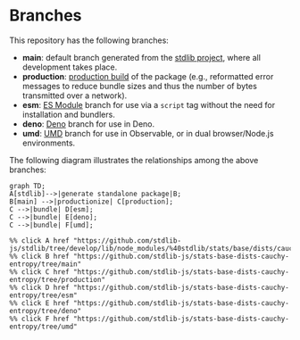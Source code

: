 <!--

@license Apache-2.0

Copyright (c) 2022 The Stdlib Authors.

Licensed under the Apache License, Version 2.0 (the "License");
you may not use this file except in compliance with the License.
You may obtain a copy of the License at

    http://www.apache.org/licenses/LICENSE-2.0

Unless required by applicable law or agreed to in writing, software
distributed under the License is distributed on an "AS IS" BASIS,
WITHOUT WARRANTIES OR CONDITIONS OF ANY KIND, either express or implied.
See the License for the specific language governing permissions and
limitations under the License.

-->

# Branches

This repository has the following branches:

-   **main**: default branch generated from the [stdlib project][stdlib-url], where all development takes place.
-   **production**: [production build][production-url] of the package (e.g., reformatted error messages to reduce bundle sizes and thus the number of bytes transmitted over a network).
-   **esm**: [ES Module][esm-url] branch for use via a `script` tag without the need for installation and bundlers.
-   **deno**: [Deno][deno-url] branch for use in Deno.
-   **umd**: [UMD][umd-url] branch for use in Observable, or in dual browser/Node.js environments.

The following diagram illustrates the relationships among the above branches:

```mermaid
graph TD;
A[stdlib]-->|generate standalone package|B;
B[main] -->|productionize| C[production];
C -->|bundle| D[esm];
C -->|bundle| E[deno];
C -->|bundle| F[umd];

%% click A href "https://github.com/stdlib-js/stdlib/tree/develop/lib/node_modules/%40stdlib/stats/base/dists/cauchy/entropy"
%% click B href "https://github.com/stdlib-js/stats-base-dists-cauchy-entropy/tree/main"
%% click C href "https://github.com/stdlib-js/stats-base-dists-cauchy-entropy/tree/production"
%% click D href "https://github.com/stdlib-js/stats-base-dists-cauchy-entropy/tree/esm"
%% click E href "https://github.com/stdlib-js/stats-base-dists-cauchy-entropy/tree/deno"
%% click F href "https://github.com/stdlib-js/stats-base-dists-cauchy-entropy/tree/umd"
```

[stdlib-url]: https://github.com/stdlib-js/stdlib/tree/develop/lib/node_modules/%40stdlib/stats/base/dists/cauchy/entropy
[production-url]: https://github.com/stdlib-js/stats-base-dists-cauchy-entropy/tree/production
[deno-url]: https://github.com/stdlib-js/stats-base-dists-cauchy-entropy/tree/deno
[umd-url]: https://github.com/stdlib-js/stats-base-dists-cauchy-entropy/tree/umd
[esm-url]: https://github.com/stdlib-js/stats-base-dists-cauchy-entropy/tree/esm